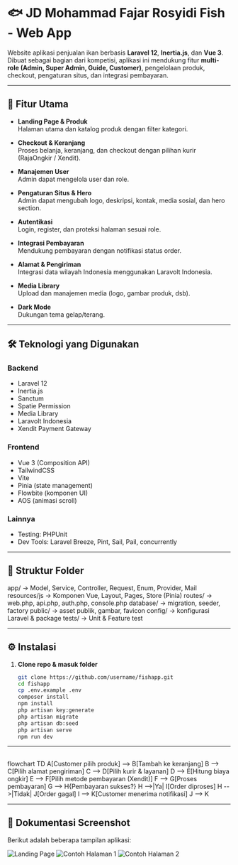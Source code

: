 # 🐟 JD Mohammad Fajar Rosyidi Fish - Web App

Website aplikasi penjualan ikan berbasis **Laravel 12**, **Inertia.js**, dan **Vue 3**.  
Dibuat sebagai bagian dari kompetisi, aplikasi ini mendukung fitur **multi-role (Admin, Super Admin, Guide, Customer)**, pengelolaan produk, checkout, pengaturan situs, dan integrasi pembayaran.

---

## 🚀 Fitur Utama

- **Landing Page & Produk**  
  Halaman utama dan katalog produk dengan filter kategori.

- **Checkout & Keranjang**  
  Proses belanja, keranjang, dan checkout dengan pilihan kurir (RajaOngkir / Xendit).

- **Manajemen User**  
  Admin dapat mengelola user dan role.

- **Pengaturan Situs & Hero**  
  Admin dapat mengubah logo, deskripsi, kontak, media sosial, dan hero section.

- **Autentikasi**  
  Login, register, dan proteksi halaman sesuai role.

- **Integrasi Pembayaran**  
  Mendukung pembayaran dengan notifikasi status order.

- **Alamat & Pengiriman**  
  Integrasi data wilayah Indonesia menggunakan Laravolt Indonesia.

- **Media Library**  
  Upload dan manajemen media (logo, gambar produk, dsb).

- **Dark Mode**  
  Dukungan tema gelap/terang.

---

## 🛠️ Teknologi yang Digunakan

### Backend
- Laravel 12
- Inertia.js
- Sanctum
- Spatie Permission
- Media Library
- Laravolt Indonesia
- Xendit Payment Gateway

### Frontend
- Vue 3 (Composition API)
- TailwindCSS
- Vite
- Pinia (state management)
- Flowbite (komponen UI)
- AOS (animasi scroll)

### Lainnya
- Testing: PHPUnit
- Dev Tools: Laravel Breeze, Pint, Sail, Pail, concurrently

---

## 📂 Struktur Folder

app/ -> Model, Service, Controller, Request, Enum, Provider, Mail
resources/js -> Komponen Vue, Layout, Pages, Store (Pinia)
routes/ -> web.php, api.php, auth.php, console.php
database/ -> migration, seeder, factory
public/ -> asset publik, gambar, favicon
config/ -> konfigurasi Laravel & package
tests/ -> Unit & Feature test


---

## ⚙️ Instalasi

1. **Clone repo & masuk folder**
   ```bash
   git clone https://github.com/username/fishapp.git
   cd fishapp
   cp .env.example .env
   composer install
   npm install
   php artisan key:generate
   php artisan migrate
   php artisan db:seed
   php artisan serve
   npm run dev
---

##
flowchart TD
  A[Customer pilih produk] --> B[Tambah ke keranjang]
  B --> C[Pilih alamat pengiriman]
  C --> D[Pilih kurir & layanan]
  D --> E[Hitung biaya ongkir]
  E --> F[Pilih metode pembayaran (Xendit)]
  F --> G[Proses pembayaran]
  G --> H{Pembayaran sukses?}
  H -->|Ya| I[Order diproses]
  H -->|Tidak| J[Order gagal]
  I --> K[Customer menerima notifikasi]
  J --> K



---

## 📸 Dokumentasi Screenshot

Berikut adalah beberapa tampilan aplikasi:

![Landing Page](docs/screenshots/image.png)
![Contoh Halaman 1](docs/screenshots/Screenshot%202025-08-31%20162752.png)
![Contoh Halaman 2](docs/screenshots/Screenshot%202025-08-31%20162852.png)


